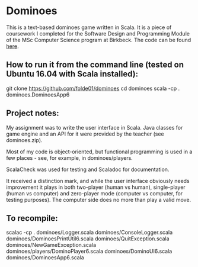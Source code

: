 # Dominoes

This is a text-based dominoes game written in Scala. It is a piece of coursework I completed for the Software Design and Programming Module of the MSc Computer Science program at Birkbeck. The code can be found [here](https://github.com/folde01/dominoes/dominoes).

## How to run it from the command line (tested on Ubuntu 16.04 with Scala installed):

git clone https://github.com/folde01/dominoes
cd dominoes
scala -cp . dominoes.DominoesApp6

## Project notes:

My assignment was to write the user interface in Scala. Java classes for game engine and an API for it were provided by the teacher (see dominoes.zip). 

Most of my code is object-oriented, but functional programming is used in a few places - see, for example, in dominoes/players. 

ScalaCheck was used for testing and Scaladoc for documentation.

It received a distinction mark, and while the user interface obviously needs improvement it plays in both two-player (human vs human), single-player (human vs computer) and zero-player mode (computer vs computer, for testing purposes). The computer side does no more than play a valid move.

## To recompile:

scalac -cp . dominoes/Logger.scala dominoes/ConsoleLogger.scala dominoes/DominoesPrintUtil6.scala dominoes/QuitException.scala dominoes/NewGameException.scala dominoes/players/DominoPlayer6.scala dominoes/DominoUI6.scala dominoes/DominoesApp6.scala

